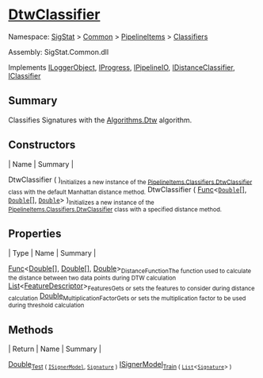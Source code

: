 # [DtwClassifier](./DtwClassifier.md)

Namespace: [SigStat]() > [Common](./../../README.md) > [PipelineItems]() > [Classifiers](./README.md)

Assembly: SigStat.Common.dll

Implements [ILoggerObject](./../../ILoggerObject.md), [IProgress](./../../Helpers/IProgress.md), [IPipelineIO](./../../Pipeline/IPipelineIO.md), [IDistanceClassifier](./../../Pipeline/IDistanceClassifier.md), [IClassifier](./../../Pipeline/IClassifier.md)

## Summary
Classifies Signatures with the [Algorithms.Dtw](https://github.com/hargitomi97/sigstat/blob/master/docs/md/SigStat/Common/Algorithms/Dtw.md) algorithm.

## Constructors

| Name | Summary | 

DtwClassifier (  )<sub>Initializes a new instance of the [PipelineItems.Classifiers.DtwClassifier](https://github.com/hargitomi97/sigstat/blob/master/docs/md/SigStat/Common/PipelineItems/Classifiers/DtwClassifier.md) class with the default Manhattan distance method.</sub>
DtwClassifier ( [Func](https://docs.microsoft.com/en-us/dotnet/api/System.Func-3)\<[`Double`](https://docs.microsoft.com/en-us/dotnet/api/System.Double)[], [`Double`](https://docs.microsoft.com/en-us/dotnet/api/System.Double)[], [`Double`](https://docs.microsoft.com/en-us/dotnet/api/System.Double)> )<sub>Initializes a new instance of the [PipelineItems.Classifiers.DtwClassifier](https://github.com/hargitomi97/sigstat/blob/master/docs/md/SigStat/Common/PipelineItems/Classifiers/DtwClassifier.md) class with a specified distance method.</sub>


## Properties

| Type | Name | Summary | 

[Func](https://docs.microsoft.com/en-us/dotnet/api/System.Func-3)\<[Double](https://docs.microsoft.com/en-us/dotnet/api/System.Double)[], [Double](https://docs.microsoft.com/en-us/dotnet/api/System.Double)[], [Double](https://docs.microsoft.com/en-us/dotnet/api/System.Double)><sub>DistanceFunction</sub><sub>The function used to calculate the distance between two data points during DTW calculation</sub>
[List](https://docs.microsoft.com/en-us/dotnet/api/System.Collections.Generic.List-1)\<[FeatureDescriptor](./../../FeatureDescriptor.md)><sub>Features</sub><sub>Gets or sets the features to consider during distance calculation</sub>
[Double](https://docs.microsoft.com/en-us/dotnet/api/System.Double)<sub>MultiplicationFactor</sub><sub>Gets or sets the multiplication factor to be used during threshold calculation</sub>


## Methods

| Return | Name | Summary | 

[Double](https://docs.microsoft.com/en-us/dotnet/api/System.Double)<sub>[Test](./Methods/DtwClassifier-100663857.md) ( [`ISignerModel`](./../../Pipeline/ISignerModel.md), [`Signature`](./../../Signature.md) )</sub><sub></sub>
[ISignerModel](./../../Pipeline/ISignerModel.md)<sub>[Train](./Methods/DtwClassifier-100663856.md) ( [`List`](https://docs.microsoft.com/en-us/dotnet/api/System.Collections.Generic.List-1)\<[`Signature`](./../../Signature.md)> )</sub><sub></sub>


